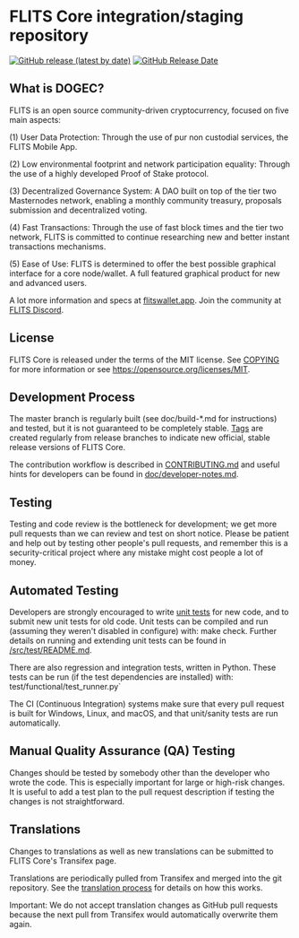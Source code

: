 FLITS Core integration/staging repository
=====================================

[![GitHub release (latest by date)](https://img.shields.io/github/v/release/flitsnode/flits-core?color=%23365ace&cacheSeconds=3600)](https://github.com/dogecash/dogecash/releases)
[![GitHub Release Date](https://img.shields.io/github/release-date/flitsnode/flits-core?color=%23365ace&cacheSeconds=3600)](https://github.com/dogecash/dogecash/releases)

## What is DOGEC?

FLITS is an open source community-driven cryptocurrency, focused on five main aspects:

(1) User Data Protection: Through the use of pur non custodial services, the FLITS Mobile App.

(2) Low environmental footprint and network participation equality: Through the use of a highly developed Proof of Stake protocol.

(3) Decentralized Governance System: A DAO built on top of the tier two Masternodes network, enabling a monthly community treasury, proposals submission and decentralized voting.

(4) Fast Transactions: Through the use of fast block times and the tier two network, FLITS is committed to continue researching new and better instant transactions mechanisms.

(5) Ease of Use: FLITS is determined to offer the best possible graphical interface for a core node/wallet. A full featured graphical product for new and advanced users.

A lot more information and specs at [flitswallet.app](https://www.flitswallet.app/). Join the community at [FLITS Discord](https://discordapp.com/invite/jzqVsJd).

## License
FLITS Core is released under the terms of the MIT license. See [COPYING](https://github.com/dogecash/dogecash/blob/master/COPYING) for more information or see https://opensource.org/licenses/MIT.

## Development Process

The master branch is regularly built (see doc/build-*.md for instructions) and tested, but it is not guaranteed to be completely stable. [Tags](https://github.com/dogecash/dogecash/tags) are created regularly from release branches to indicate new official, stable release versions of FLITS Core.

The contribution workflow is described in [CONTRIBUTING.md](https://github.com/dogecash/dogecash/blob/master/CONTRIBUTING.md) and useful hints for developers can be found in [doc/developer-notes.md](https://github.com/dogecash/dogecash/blob/master/doc/developer-notes.md).

## Testing

Testing and code review is the bottleneck for development; we get more pull requests than we can review and test on short notice. Please be patient and help out by testing other people's pull requests, and remember this is a security-critical project where any mistake might cost people a lot of money.

## Automated Testing

Developers are strongly encouraged to write [unit tests](https://github.com/dogecash/dogecash/blob/master/src/test/README.md) for new code, and to submit new unit tests for old code. Unit tests can be compiled and run (assuming they weren't disabled in configure) with: make check. Further details on running and extending unit tests can be found in [/src/test/README.md](https://github.com/dogecash/dogecash/blob/master/src/test/README.md).

There are also regression and integration tests, written in Python. These tests can be run (if the test dependencies are installed) with: test/functional/test_runner.py`

The CI (Continuous Integration) systems make sure that every pull request is built for Windows, Linux, and macOS, and that unit/sanity tests are run automatically.

## Manual Quality Assurance (QA) Testing

Changes should be tested by somebody other than the developer who wrote the code. This is especially important for large or high-risk changes. It is useful to add a test plan to the pull request description if testing the changes is not straightforward.

## Translations

Changes to translations as well as new translations can be submitted to FLITS Core's Transifex page.

Translations are periodically pulled from Transifex and merged into the git repository. See the [translation process](https://github.com/dogecash/dogecash/blob/master/doc/translation_process.md) for details on how this works.

Important: We do not accept translation changes as GitHub pull requests because the next pull from Transifex would automatically overwrite them again.
